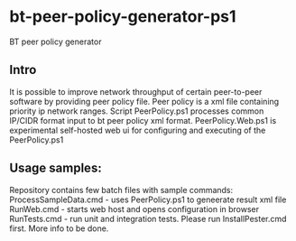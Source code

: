 # bt-peer-policy-generator-ps1
BT peer policy generator
## Intro
It is possible to improve network throughput of certain peer-to-peer software by providing peer policy file. Peer policy is a xml file containing priority ip network ranges. 
Script PeerPolicy.ps1 processes common IP/CIDR format input to bt peer policy xml format.
PeerPolicy.Web.ps1 is experimental self-hosted web ui for configuring and executing of the PeerPolicy.ps1

## Usage samples:
Repository contains few batch files with sample commands:
ProcessSampleData.cmd - uses PeerPolicy.ps1 to geneerate result xml file
RunWeb.cmd - starts web host and opens configuration in browser
RunTests.cmd - run unit and integration tests. Please run InstallPester.cmd first. 
More info to be done.